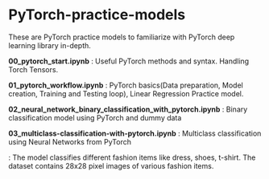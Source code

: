 # PyTorch-practice-models
These are PyTorch practice models to familiarize with PyTorch deep learning library in-depth.

**00_pytorch_start.ipynb** : Useful PyTorch methods and syntax. Handling Torch Tensors.

**01_pytorch_workflow.ipynb** : PyTorch basics(Data preparation, Model creation, Training and Testing loop), Linear Regression Practice model.

**02_neural_network_binary_classification_with_pytorch.ipynb** : Binary classification model using PyTorch and dummy data

**03_multiclass-classification-with-pytorch.ipynb** : Multiclass classification using Neural Networks from PyTorch

: The model classifies different fashion items like dress, shoes, t-shirt. The dataset contains 28x28 pixel images of various fashion items. 
